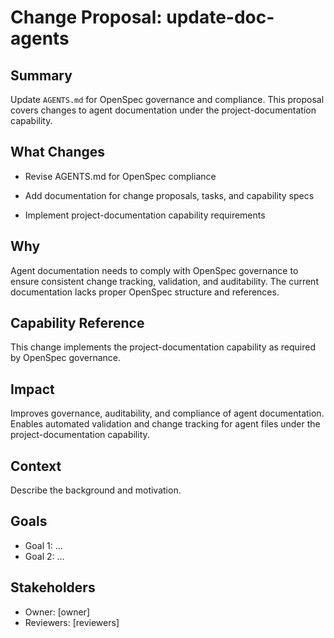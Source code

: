 # Change Proposal: update-doc-agents

## Summary

Update `AGENTS.md` for OpenSpec governance and compliance. This proposal covers changes to agent documentation under the project-documentation capability.

## What Changes

- Revise AGENTS.md for OpenSpec compliance

- Add documentation for change proposals, tasks, and capability specs

- Implement project-documentation capability requirements

## Why

Agent documentation needs to comply with OpenSpec governance to ensure consistent change tracking, validation, and auditability. The current documentation lacks proper OpenSpec structure and references.

## Capability Reference

This change implements the project-documentation capability as required by OpenSpec governance.

## Impact

Improves governance, auditability, and compliance of agent documentation. Enables automated validation and change tracking for agent files under the project-documentation capability.

## Context

Describe the background and motivation.


## Goals

- Goal 1: ...
- Goal 2: ...


## Stakeholders

- Owner: [owner]
- Reviewers: [reviewers]

